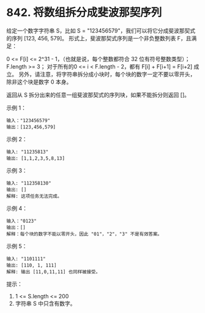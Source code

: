 # 842. 将数组拆分成斐波那契序列
给定一个数字字符串 S，比如 S = "123456579"，我们可以将它分成斐波那契式的序列 [123, 456, 579]。
形式上，斐波那契式序列是一个非负整数列表 F，且满足：

0 <= F[i] <= 2^31 - 1，（也就是说，每个整数都符合 32 位有符号整数类型）；
F.length >= 3；
对于所有的0 <= i < F.length - 2，都有 F[i] + F[i+1] = F[i+2] 成立。
另外，请注意，将字符串拆分成小块时，每个块的数字一定不要以零开头，除非这个块是数字 0 本身。

返回从 S 拆分出来的任意一组斐波那契式的序列块，如果不能拆分则返回 []。



示例 1：
```
输入："123456579"
输出：[123,456,579]
```
示例 2：
```
输入: "11235813"
输出: [1,1,2,3,5,8,13]
```
示例 3：
```
输入: "112358130"
输出: []
解释: 这项任务无法完成。
```
示例 4：
```
输入："0123"
输出：[]
解释：每个块的数字不能以零开头，因此 "01"，"2"，"3" 不是有效答案。
```
示例 5：
```
输入: "1101111"
输出: [110, 1, 111]
解释: 输出 [11,0,11,11] 也同样被接受。
```

提示：

1. 1 <= S.length <= 200
2. 字符串 S 中只含有数字。